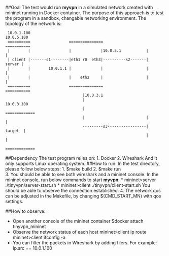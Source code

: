 ##Goal
  The test would run **myvpn** in a simulated network created with mininet running in Docker container. The purpose of this approach is to test the program in a sandbox, changable networking environment.
  The topology of the network is:
 
  
     10.0.1.100                                                    10.0.5.100
     ==========                 ===============                   ===========
     |        |                 |             |10.0.5.1           |         |
     | client |-------s1--------|eth1 r0  eth3|----------s2-------|  server |
     |        |        10.0.1.1 |             |                   |         |
     |        |                 |    eth2     |                   |         |
     ==========                 ===============                   ===========
                                      |10.0.3.1                
                                      |                            10.0.3.100
                                      |                           =============
                                      |                           |           |
                                      ---------s3-----------------|   target  | 
                                                                  |           |
                                                                  =============
##Dependency
  The test program relies on:
      1. Docker
      2. Wireshark
  And it only supports Linux operating system.
##How to run:
  In the test directory, please follow below steps:
      1. $make build
      2. $make run    
      3. You should be able to see both wireshark and a mininet console. In the mininet console, run below commands to start **myvpn**:
         * mininet>server ./tinyvpn/server-start.sh
         * mininet>client ./tinyvpn/client-start.sh
      You should be able to observe the connection established.
      4. The network qos can be adjusted in the Makefile, by changing $(CMD_START_MN) with qos settings.

##How to observe:
  * Open another console of the mininet container
    $docker attach tinyvpn_mininet
  * Observe the network status of each host
    mininet>client ip route
    mininet>client ifconfig -a
  * You can filter the packets in Wireshark by adding filers. For example:
    ip.src == 10.0.1.100
  

